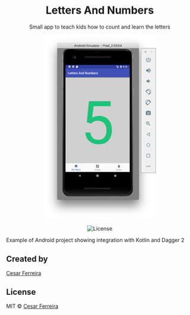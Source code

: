 <!-- <p align="center"><img width="200"src="extras/walk.gif"></p> -->
<h1 align="center">Letters And Numbers</h1>
<p align="center">Small app to teach kids how to count and learn the letters</p>

<p align="center">
  <img src="extras/ss.png" width="60%" />
</p>

<p align="center">
  <img src="https://img.shields.io/badge/license-MIT-blue.svg" alt="License">
</p>

Example of Android project showing integration with Kotlin and Dagger 2

## Created by
[Cesar Ferreira](https://cesarferreira.com)

## License
MIT © [Cesar Ferreira](http://cesarferreira.com)

